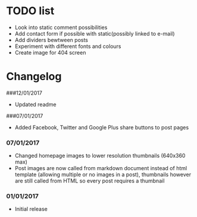 # TODO list

* Look into static comment possibilities
* Add contact form if possible with static(possibly linked to e-mail)
* Add dividers bewtween posts
* Experiment with different fonts and colours
* Create image for 404 screen


# Changelog

###12/01/2017
* Updated readme

###07/01/2017
* Added Facebook, Twitter and Google Plus share buttons to post pages

### 07/01/2017
* Changed homepage images to lower resolution thumbnails (640x360 max)
* Post images are now called from markdown document instead of html template (allowing multiple or no images in a post), thumbnails however are still called from HTML so every post requires a thumbnail


### 01/01/2017
* Initial release
